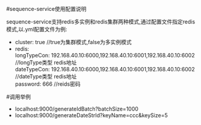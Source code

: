 
#sequence-service使用配置说明

sequence-service支持redis多实例和redis集群两种模式,通过配置文件指定redis模式,以.yml配置文件为例:

* cluster: true //true为集群模式,false为多实例模式
* redis:  
      longTypeCon: 192.168.40.10:6000,192.168.40.10:6001,192.168.40.10:6002 //longType类型 redis地址  
      dateTypeCon: 192.168.40.10:6000,192.168.40.10:6001,192.168.40.10:6002 //dateType类型 redis地址  
      password: 666 //reids密码
    

#调用举例
* localhost:9000/generateIdBatch?batchSize=1000
* localhost:9000/generateDateStrId?keyName=ccc&keySize=5